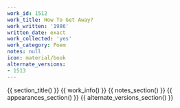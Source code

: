 ```yaml
---
work_id: 1512
work_title: How To Get Away?
work_written: '1986'
written_date: exact
work_collected: 'yes'
work_category: Poem
notes: null
icon: material/book
alternate_versions:
- 1513
---
```


{{ section_title() }}
{{ work_info() }}
{{ notes_section() }}
{{ appearances_section() }}
{{ alternate_versions_section() }}